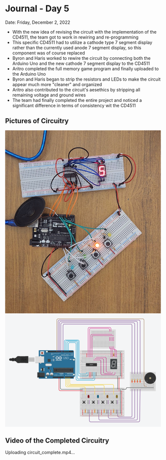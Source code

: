 # Journal - Day 5
Date: Friday, December 2, 2022

- With the new idea of revising the circuit with the implementation of the CD4511, the team got to work in rewiring and re-programming
- This specific CD4511 had to utilize a cathode type 7 segment display rather than the currently used anode 7 segment display, so this component was of course replaced
- Byron and Haris worked to rewire the circuit by connecting both the Arduino Uno and the new cathode 7 segment display to the CD4511
- Aritro completed the full memory game program and finally uploaded to the Arduino Uno
- Byron and Haris began to strip the resistors and LEDs to make the circuit appear much more "cleaner" and organized
- Aritro also contributed to the circuit's aesethics by stripping all remaining voltage and ground wires
- The team had finally completed the entire project and noticed a significant difference in terms of consistency wit the CD4511

## Pictures of Circuitry
![physical circuit](/media/pictures/pDay5.jpg)
![tinkerCAD circuit](/media/diagrams/tDay5.jpg)

## Video of the Completed Circuitry
Uploading circuit_complete.mp4…
